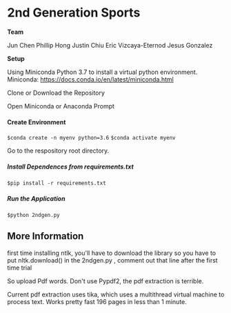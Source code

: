 # 2nd Generation Sports

**Team**

Jun Chen
Phillip Hong
Justin Chiu
Eric Vizcaya-Eternod
Jesus Gonzalez

**Setup**

Using Miniconda Python 3.7 to install a virtual python environment. 
Miniconda: https://docs.conda.io/en/latest/miniconda.html 

Clone or Download the Repository

Open Miniconda or Anaconda Prompt

#### Create Environment
`$conda create -n myenv python=3.6`
`$conda activate myenv`

Go to the respository root directory.

##### Install Dependences from requirements.txt
`$pip install -r requirements.txt`

##### Run the Application
`$python 2ndgen.py`

## More Information
first time installing ntlk, you'll have to download the library 
so you have to put nltk.download() in the 2ndgen.py , comment out that line after the first time trial


So upload Pdf words. 
Don't use Pypdf2, the pdf extraction is terrible. 

Current pdf extraction uses tika, which uses a multithread virtual machine to process text. Works pretty fast 196 pages in less than 1 minute.



